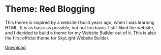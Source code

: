 # Theme: Red Blogging

This theme is inspired by a website I build years ago, when I was learning HTML. It is as basic as possible, but not too basic. I still liked the website, and I decided to build a theme for my Website Builder out of it. This is also the first official theme for SkyLight Website Builder.

[Download](https://downgit.github.io/#/home?url=https://github.com/RobinBoers/SkyLight-themelibrary/tree/master/Red%20Blogging&rootDirectory=false)
